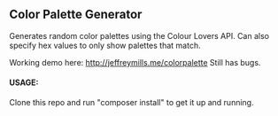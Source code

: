 ## Color Palette Generator

Generates random color palettes using the Colour Lovers API. Can also specify hex values to only show palettes that match.

Working demo here: http://jeffreymills.me/colorpalette
Still has bugs.


#### USAGE:
Clone this repo and run "composer install" to get it up and running.